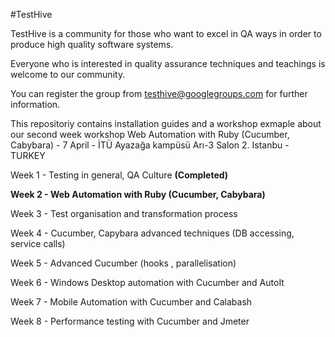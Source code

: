 #TestHive

TestHive is a community for those who want to excel in QA ways in order to produce high quality software systems.


Everyone who is interested in quality assurance techniques and teachings is welcome to our community.



You can register the group from testhive@googlegroups.com for further information.

This repositoriy contains installation guides and a workshop exmaple about our second week workshop Web Automation with Ruby (Cucumber, Cabybara) - 7 April - İTÜ Ayazağa kampüsü Arı-3  Salon 2. Istanbu - TURKEY


Week 1 - Testing in general, QA Culture  **(Completed)**

**Week 2 - Web Automation with Ruby (Cucumber, Cabybara)**

Week 3 - Test organisation and transformation process

Week 4 - Cucumber, Capybara advanced techniques (DB accessing, service calls)

Week 5 - Advanced Cucumber (hooks , parallelisation)

Week 6 - Windows Desktop automation with Cucumber and AutoIt

Week 7 - Mobile Automation with Cucumber and Calabash

Week 8 - Performance testing with Cucumber and Jmeter
